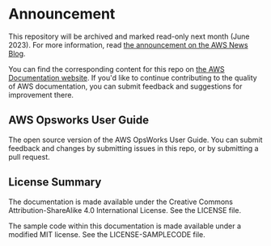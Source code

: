 # Announcement

This repository will be archived and marked read-only next month (June 2023). For more information, read [the announcement on the AWS News Blog](https://aws.amazon.com/blogs/aws/retiring-the-aws-documentation-on-github/).

You can find the corresponding content for this repo on [the AWS Documentation website](https://docs.aws.amazon.com/opsworks/latest/userguide). If you'd like to continue contributing to the quality of AWS documentation, you can submit feedback and suggestions for improvement there.

## AWS Opsworks User Guide

The open source version of the AWS OpsWorks User Guide. You can submit feedback and changes by submitting issues in this repo, or by submitting a pull request.

## License Summary

The documentation is made available under the Creative Commons Attribution-ShareAlike 4.0 International License. See the LICENSE file.

The sample code within this documentation is made available under a modified MIT license. See the LICENSE-SAMPLECODE file.
